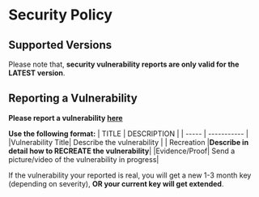 # Security Policy

## Supported Versions

Please note that, **security vulnerability reports are only valid for the LATEST version**.

## Reporting a Vulnerability

**Please report a vulnerability [here](https://github.com/Stellar72/Atrox/security/advisories/new)**

**Use the following format:**
| TITLE | DESCRIPTION |
| ----- | ----------- |
|Vulnerability Title| Describe the vulnerability |
| Recreation |**Describe in detail how to RECREATE the vulnerability**|
|Evidence/Proof| Send a picture/video of the vulnerability in progress|

If the vulnerability your reported is real, you will get a new 1-3 month key (depending on severity), **OR your current key will get extended**.
